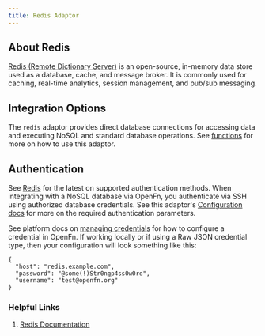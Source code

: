```yaml
---
title: Redis Adaptor
---
```


## About Redis

[Redis (Remote Dictionary Server)](https://redis.io/) is an open-source, in-memory data store used as a database, cache, and message broker. It is commonly used for caching, real-time analytics, session management, and pub/sub messaging.


## Integration Options

The `redis` adaptor provides direct database connections for accessing data and executing NoSQL and standard database operations. See [functions](/adaptors/packages/redis-docs) for more on how to use this adaptor.


## Authentication

See [Redis](https://redis.io/docs/latest/) for the latest on supported authentication methods. When integrating with a NoSQL database via OpenFn, you authenticate via SSH using authorized database credentials. See this adaptor's [Configuration docs](/adaptors/packages/redis-configuration-schema) for more on the required authentication parameters.

See platform docs on [managing credentials](/documentation/manage-projects/manage-credentials) for how to configure a credential in OpenFn. If working locally or if using a Raw JSON credential type, then your configuration will look something like this:

```
{
  "host": "redis.example.com",
  "password": "@some(!)Str0ngp4ss0w0rd",
  "username": "test@openfn.org"
}
```

### Helpful Links

1. [Redis Documentation](https://redis.io/documentation)






